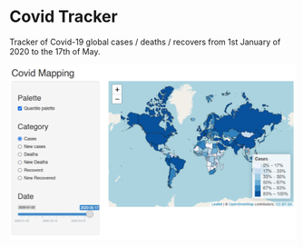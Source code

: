 # Covid Tracker

Tracker of Covid-19 global cases / deaths / recovers from 1st January of 2020 to the 17th of May.

<p align="center">
  <img src="screenshots\cases-w-quantile-legend.png" width="900"/>
</p>
